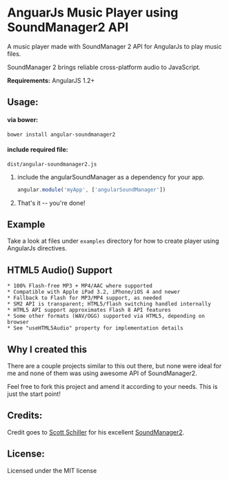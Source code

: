 # AnguarJs Music Player using SoundManager2 API

A music player made with SoundManager 2 API for AngularJs to play music files.

SoundManager 2 brings reliable cross-platform audio to JavaScript.

**Requirements:** AngularJS 1.2+

## Usage:

#### via bower:
```
bower install angular-soundmanager2
```

#### include required file:
```
dist/angular-soundmanager2.js
```

1. include the angularSoundManager as a dependency for your app.

    ```js
    angular.module('myApp', ['angularSoundManager'])
    ```

3. That's it -- you're done!


## Example

Take a look at files under `examples` directory for how to create player using AngularJs directives.


## HTML5 Audio() Support

    * 100% Flash-free MP3 + MP4/AAC where supported
    * Compatible with Apple iPad 3.2, iPhone/iOS 4 and newer
    * Fallback to Flash for MP3/MP4 support, as needed
    * SM2 API is transparent; HTML5/flash switching handled internally
    * HTML5 API support approximates Flash 8 API features
    * Some other formats (WAV/OGG) supported via HTML5, depending on browser
    * See "useHTML5Audio" property for implementation details

## Why I created this
There are a couple projects similar to this out there, but none were ideal for me and none of them was using awesome API of SoundManager2.

Feel free to fork this project and amend it according to your needs. This is just the start point!

## Credits:
Credit goes to [Scott Schiller](https://github.com/scottschiller) for his excellent [SoundManager2](https://github.com/scottschiller/SoundManager2).

## License:
Licensed under the MIT license